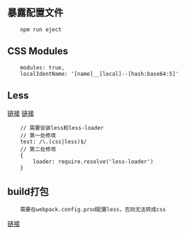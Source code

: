 ## 暴露配置文件
```
    npm run eject
```

## CSS Modules
```
    modules: true,
    localIdentName: '[name]__[local]--[hash:base64:5]'
```

## Less
[链接](https://segmentfault.com/a/1190000010162614)
[链接](https://www.cnblogs.com/hezihao/p/8028193.html)
```
    // 需要安装less和less-loader
    // 第一处修改
    test: /\.(css|less)$/
    // 第二处修改
    {
        loader: require.resolve('less-loader')
    }
```

## build打包
```
    需要在webpack.config.prod配置less，否则无法转成css
```
[链接](https://www.jianshu.com/p/c51bbd6c5532)
